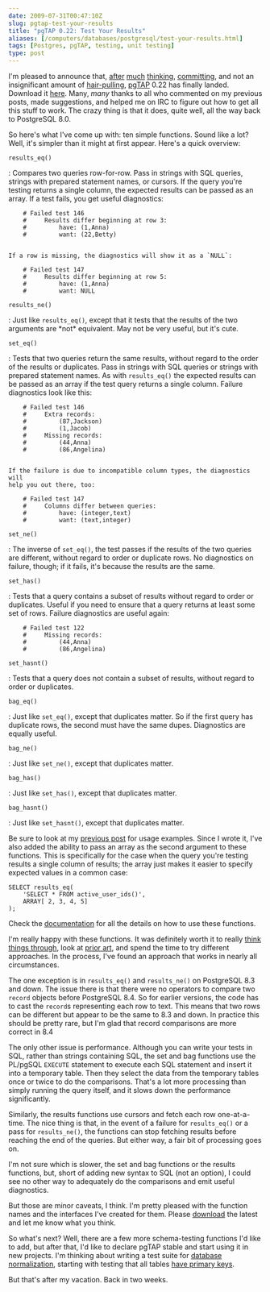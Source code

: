 ```yaml
--- 
date: 2009-07-31T00:47:10Z
slug: pgtap-test-your-results
title: "pgTAP 0.22: Test Your Results"
aliases: [/computers/databases/postgresql/test-your-results.html]
tags: [Postgres, pgTAP, testing, unit testing]
type: post
---
```


I'm pleased to announce that, [after][] [much][] [thinking], [committing], and
not an insignificant amount of [hair-pulling], [pgTAP] 0.22 has finally landed.
Download it [here]. Many, *many* thanks to all who commented on my previous
posts, made suggestions, and helped me on IRC to figure out how to get all this
stuff to work. The crazy thing is that it does, quite well, all the way back to
PostgreSQL 8.0.

So here's what I've come up with: ten simple functions. Sound like a lot? Well,
it's simpler than it might at first appear. Here's a quick overview:

`results_eq()`

:   Compares two queries row-for-row. Pass in strings with SQL queries, strings
    with prepared statement names, or cursors. If the query you're testing
    returns a single column, the expected results can be passed as an array. If
    a test fails, you get useful diagnostics:

        # Failed test 146
        #     Results differ beginning at row 3:
        #         have: (1,Anna)
        #         want: (22,Betty)
            

    If a row is missing, the diagnostics will show it as a `NULL`:

        # Failed test 147
        #     Results differ beginning at row 5:
        #         have: (1,Anna)
        #         want: NULL
            

`results_ne()`

:   Just like `results_eq()`, except that it tests that the results of the two
    arguments are \*not\* equivalent. May not be very useful, but it's cute.

`set_eq()`

:   Tests that two queries return the same results, without regard to the order
    of the results or duplicates. Pass in strings with SQL queries or strings
    with prepared statement names. As with `results_eq()` the expected results
    can be passed as an array if the test query returns a single column. Failure
    diagnostics look like this:

        # Failed test 146
        #     Extra records:
        #         (87,Jackson)
        #         (1,Jacob)
        #     Missing records:
        #         (44,Anna)
        #         (86,Angelina)
            

    If the failure is due to incompatible column types, the diagnostics will
    help you out there, too:

        # Failed test 147
        #     Columns differ between queries:
        #         have: (integer,text)
        #         want: (text,integer)
            

`set_ne()`

:   The inverse of `set_eq()`, the test passes if the results of the two queries
    are different, without regard to order or duplicate rows. No diagnostics on
    failure, though; if it fails, it's because the results are the same.

`set_has()`

:   Tests that a query contains a subset of results without regard to order or
    duplicates. Useful if you need to ensure that a query returns at least some
    set of rows. Failure diagnostics are useful again:

        # Failed test 122
        #     Missing records:
        #         (44,Anna)
        #         (86,Angelina)
            

`set_hasnt()`

:   Tests that a query does not contain a subset of results, without regard to
    order or duplicates.

`bag_eq()`

:   Just like `set_eq()`, except that duplicates matter. So if the first query
    has duplicate rows, the second must have the same dupes. Diagnostics are
    equally useful.

`bag_ne()`

:   Just like `set_ne()`, except that duplicates matter.

`bag_has()`

:   Just like `set_has()`, except that duplicates matter.

`bag_hasnt()`

:   Just like `set_hasnt()`, except that duplicates matter.

Be sure to look at my [previous post] for usage examples. Since I wrote it, I've
also added the ability to pass an array as the second argument to these
functions. This is specifically for the case when the query you're testing
results a single column of results; the array just makes it easier to specify
expected values in a common case:

``` postgres
SELECT results_eq(
    'SELECT * FROM active_user_ids()',
    ARRAY[ 2, 3, 4, 5]
);
```

Check the [documentation] for all the details on how to use these functions.

I'm really happy with these functions. It was definitely worth it to really
[think things through], look at [prior art][after], and spend the time to try
different approaches. In the process, I've found an approach that works in
nearly all circumstances.

The one exception is in `results_eq()` and `results_ne()` on PostgreSQL 8.3 and
down. The issue there is that there were no operators to compare two `record`
objects before PostgreSQL 8.4. So for earlier versions, the code has to cast the
`record`s representing each row to text. This means that two rows can be
different but appear to be the same to 8.3 and down. In practice this should be
pretty rare, but I'm glad that record comparisons are more correct in 8.4

The only other issue is performance. Although you can write your tests in SQL,
rather than strings containing SQL, the set and bag functions use the PL/pgSQL
`EXECUTE` statement to execute each SQL statement and insert it into a temporary
table. Then they select the data from the temporary tables once or twice to do
the comparisons. That's a lot more processing than simply running the query
itself, and it slows down the performance significantly.

Similarly, the results functions use cursors and fetch each row one-at-a-time.
The nice thing is that, in the event of a failure for `results_eq()` or a pass
for `results_ne()`, the functions can stop fetching results before reaching the
end of the queries. But either way, a fair bit of processing goes on.

I'm not sure which is slower, the set and bag functions or the results
functions, but, short of adding new syntax to SQL (not an option), I could see
no other way to adequately do the comparisons and emit useful diagnostics.

But those are minor caveats, I think. I'm pretty pleased with the function names
and the interfaces I've created for them. Please [download] the latest and let
me know what you think.

So what's next? Well, there are a few more schema-testing functions I'd like to
add, but after that, I'd like to declare pgTAP stable and start using it in new
projects. I'm thinking about writing a test suite for [database normalization],
starting with testing that all tables [have primary keys].

But that's after my vacation. Back in two weeks.

  [after]: /computers/databases/postgresql/comparing-relations.html
    "Thoughts on Testing SQL Result Sets"
  [much]: /computers/databases/postgresql/result-testing-function-names.html
    "Need Help Naming Result Set Testing Functions"
  [thinking]: /computers/databases/postgresql/set_testing_update.html
    "pgTAP Set-Testing Update"
  [committing]: /computers/databases/postgresql/results_eq.html
    "Committed: pgTAP Result Set Assertion Functions"
  [hair-pulling]: /computers/databases/postgresql/neither-null-nor-not-null.html
    "Neither NULL nor NOT NULL: An SQL WTF"
  [pgTAP]: http://pgtap.projects.postgresql.org/
    "pgTAP: Unit Testing for PostgreSQL"
  [here]: http://pgfoundry.org/frs/?group_id=1000389 "Download pgTAP"
  [previous post]: /computers/databases/postgresql/results_eq.html
    "Committed: pgTAP Result Set Assertion Functions"
  [documentation]: http://pgtap.projects.postgresql.org/documentation.html#Pursuing+Your+Query
    "pgTAP Documentation: Pursing Your Query"
  [think things through]: /computers/databases/postgresql/set_testing_update.html
    "pgTAP Set-Testing Update"
  [download]: http://pgfoundry.org/frs/?group_id=1000389 "Download pgTAP"
  [database normalization]: http://it.toolbox.com/blogs/database-soup/testing-for-normalization-33119
    "Database Soup: “Testing for Normalization”"
  [have primary keys]: http://petereisentraut.blogspot.com/2009/07/how-to-find-all-tables-without-primary.html
    "Peter Eisentraut's Brain Dump: “How to find all tables without primary key”"
